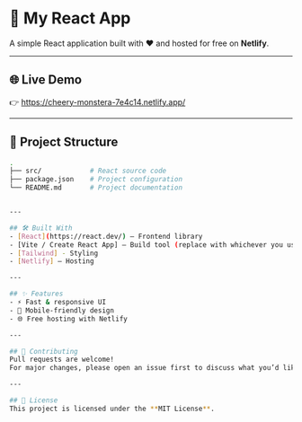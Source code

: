# 🚀 My React App

A simple React application built with ❤️ and hosted for free on **Netlify**.

---

## 🌐 Live Demo
👉 https://cheery-monstera-7e4c14.netlify.app/

---

## 📂 Project Structure

```bash
.
├── src/            # React source code
├── package.json    # Project configuration
└── README.md       # Project documentation


---

## 🛠️ Built With
- [React](https://react.dev/) – Frontend library  
- [Vite / Create React App] – Build tool (replace with whichever you used)
- [Tailwind] - Styling
- [Netlify] – Hosting  

---

## ✨ Features
- ⚡ Fast & responsive UI  
- 📱 Mobile-friendly design  
- 🌐 Free hosting with Netlify

---

## 🤝 Contributing
Pull requests are welcome!  
For major changes, please open an issue first to discuss what you’d like to change.  

---

## 📜 License
This project is licensed under the **MIT License**.
